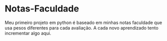 # Notas-Faculdade

Meu primeiro projeto em python é baseado em minhas notas faculdade que usa pesos diferentes para cada avaliação.
A cada novo aprendizado tento incrementar algo aqui.
